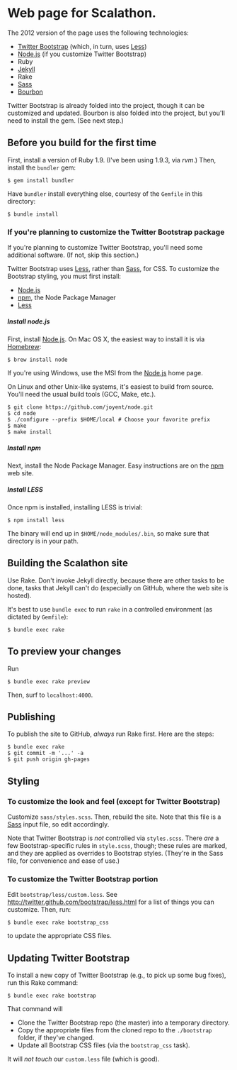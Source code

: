 # Web page for Scalathon.

The 2012 version of the page uses the following technologies:

* [Twitter Bootstrap][] (which, in turn, uses [Less][])
* [Node.js][] (if you customize Twitter Bootstrap)
* Ruby
* [Jekyll][]
* Rake
* [Sass][]
* [Bourbon][]

Twitter Bootstrap is already folded into the project, though it can be
customized and updated. Bourbon is also folded into the project, but you'll
need to install the gem. (See next step.)

## Before you build for the first time

First, install a version of Ruby 1.9. (I've been using 1.9.3, via _rvm_.) Then,
install the `bundler` gem:

    $ gem install bundler

Have `bundler` install everything else, courtesy of the `Gemfile` in this
directory:

    $ bundle install

### If you're planning to customize the Twitter Bootstrap package

If you're planning to customize Twitter Bootstrap, you'll need some additional
software. (If not, skip this section.)

Twitter Bootstrap uses [Less][], rather than [Sass][], for CSS. To customize
the Bootstrap styling, you must first install:

* [Node.js][]
* [npm][], the Node Package Manager
* [Less][]

##### Install node.js

First, install [Node.js][]. On Mac OS X, the easiest way to install it is
via [Homebrew][]:

    $ brew install node

If you're using Windows, use the MSI from the [Node.js][] home page.

On Linux and other Unix-like systems, it's easiest to build from source. You'll
need the usual build tools (GCC, Make, etc.).

    $ git clone https://github.com/joyent/node.git
    $ cd node
    $ ./configure --prefix $HOME/local # Choose your favorite prefix
    $ make
    $ make install

##### Install npm

Next, install the Node Package Manager. Easy instructions are on the
[npm][] web site.

##### Install LESS

Once npm is installed, installing LESS is trivial:

    $ npm install less

The binary will end up in `$HOME/node_modules/.bin`, so make sure that
directory is in your path.

## Building the Scalathon site

Use Rake. Don't invoke Jekyll directly, because there are other tasks to be
done, tasks that Jekyll can't do (especially on GitHub, where the web site is
hosted).

It's best to use `bundle exec` to run `rake` in a controlled environment (as
dictated by `Gemfile`):

    $ bundle exec rake

## To preview your changes

Run

    $ bundle exec rake preview

Then, surf to `localhost:4000`.

## Publishing

To publish the site to GitHub, *always* run Rake first. Here are the steps:

    $ bundle exec rake 
    $ git commit -m '...' -a
    $ git push origin gh-pages

## Styling

### To customize the look and feel (except for Twitter Bootstrap)

Customize `sass/styles.scss`. Then, rebuild the site. Note that this file
is a [Sass][] input file, so edit accordingly.

Note that Twitter Bootstrap is *not* controlled via `styles.scss`. There *are*
a few Bootstrap-specific rules in `style.scss`, though; these rules are marked,
and they are applied as overrides to Bootstrap styles. (They're in the Sass
file, for convenience and ease of use.)

[Sass]: http://sass-lang.com

### To customize the Twitter Bootstrap portion

Edit `bootstrap/less/custom.less`. See
<http://twitter.github.com/bootstrap/less.html> for a list of things you can
customize. Then, run:

    $ bundle exec rake bootstrap_css

to update the appropriate CSS files.

## Updating Twitter Bootstrap

To install a new copy of Twitter Bootstrap (e.g., to pick up some bug fixes),
run this Rake command:

    $ bundle exec rake bootstrap

That command will

* Clone the Twitter Bootstrap repo (the master) into a temporary directory.
* Copy the appropriate files from the cloned repo to the `./bootstrap` folder,
  if they've changed.
* Update all Bootstrap CSS files (via the `bootstrap_css` task).

It will *not touch* our `custom.less` file (which is good).

[Less]: http://lesscss.org/
[Twitter Bootstrap]: http://twitter.github.com/bootstrap/
[Bourbon]: http://thoughtbot.com/bourbon/
[Jekyll]: http://jekyllrb.com/
[Node.js]: http://nodejs.org/
[npm]: http://npmjs.org/
[Homebrew]: http://mxcl.github.com/homebrew/
